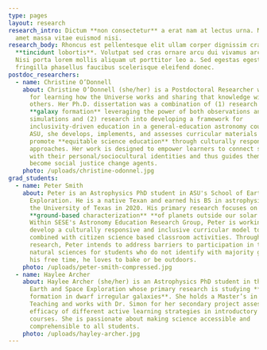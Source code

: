 ```yaml
---
type: pages
layout: research
research_intro: Dictum **non consectetur** a erat nam at lectus urna. Mauris sit
  amet massa vitae euismod nisi.
research_body: Rhoncus est pellentesque elit ullam corper dignissim cras
  **tincidunt lobortis**. Volutpat sed cras ornare arcu dui vivamus arcu felis.
  Nisi porta lorem mollis aliquam ut porttitor leo a. Sed egestas egestas
  fringilla phasellus faucibus scelerisque eleifend donec.
postdoc_researchers:
  - name: Christine O’Donnell
    about: Christine O’Donnell (she/her) is a Postdoctoral Researcher with a passion
      for learning how the Universe works and sharing that knowledge with
      others. Her Ph.D. dissertation was a combination of (1) research into
      **galaxy formation** leveraging the power of both observations and
      simulations and (2) research into developing a framework for
      inclusivity-driven education in a general-education astronomy course. At
      ASU, she develops, implements, and assesses curricular materials that
      promote **equitable science education** through culturally responsive
      approaches. Her work is designed to empower learners to connect science
      with their personal/sociocultural identities and thus guides them to
      become social justice change agents.
    photo: /uploads/christine-odonnel.jpg
grad_students:
  - name: Peter Smith
    about: Peter is an Astrophysics PhD student in ASU's School of Earth and Space
      Exploration. He is a native Texan and earned his BS in astrophysics from
      the University of Texas in 2020. His primary research focuses on
      **ground-based characterization** **of planets outside our solar system**.
      Within SESE's Astronomy Education Research Group, Peter is working to
      develop a culturally responsive and inclusive curricular model to be
      combined with citizen science based classroom activities. Through his
      research, Peter intends to address barriers to participation in the
      natural sciences for students who do not identify with majority groups. In
      his free time, he loves to bake or be outdoors.
    photo: /uploads/peter-smith-compressed.jpg
  - name: Haylee Archer
    about: Haylee Archer (she/her) is an Astrophysics PhD student in the School of
      Earth and Space Exploration whose primary research is studying **star
      formation in dwarf irregular galaxies**. She holds a Master’s in Science
      Teaching and works with Dr. Simon for her secondary project assessing the
      efficacy of different active learning strategies in introductory astronomy
      courses. She is passionate about making science accessible and
      comprehensible to all students.
    photo: /uploads/hayley-archer.jpg
---
```

